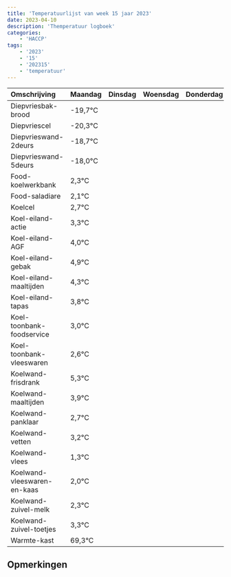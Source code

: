 ```yaml
---
title: 'Temperatuurlijst van week 15 jaar 2023'
date: 2023-04-10
description: 'Themperatuur logboek'
categories:
    - 'HACCP'
tags:
    - '2023'
    - '15'
    - '202315'
    - 'temperatuur'
---
```

|Omschrijving|Maandag|Dinsdag|Woensdag|Donderdag|Vrijdag|Zaterdag|Zondag|
|:---|:---|:---|:---|:---|:---|:---|:---|
|Diepvriesbak-brood|-19,7°C| | | | | | |
|Diepvriescel|-20,3°C| | | | | | |
|Diepvrieswand-2deurs|-18,7°C| | | | | | |
|Diepvrieswand-5deurs|-18,0°C| | | | | | |
|Food-koelwerkbank|2,3°C| | | | | | |
|Food-saladiare|2,1°C| | | | | | |
|Koelcel|2,7°C| | | | | | |
|Koel-eiland-actie|3,3°C| | | | | | |
|Koel-eiland-AGF|4,0°C| | | | | | |
|Koel-eiland-gebak|4,9°C| | | | | | |
|Koel-eiland-maaltijden|4,3°C| | | | | | |
|Koel-eiland-tapas|3,8°C| | | | | | |
|Koel-toonbank-foodservice|3,0°C| | | | | | |
|Koel-toonbank-vleeswaren|2,6°C| | | | | | |
|Koelwand-frisdrank|5,3°C| | | | | | |
|Koelwand-maaltijden|3,9°C| | | | | | |
|Koelwand-panklaar|2,7°C| | | | | | |
|Koelwand-vetten|3,2°C| | | | | | |
|Koelwand-vlees|1,3°C| | | | | | |
|Koelwand-vleeswaren-en-kaas|2,0°C| | | | | | |
|Koelwand-zuivel-melk|2,3°C| | | | | | |
|Koelwand-zuivel-toetjes|3,3°C| | | | | | |
|Warmte-kast|69,3°C| | | | | | |

## Opmerkingen


